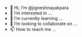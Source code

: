 - 👋 Hi, I’m @jigneshnayakpara
- 👀 I’m interested in ...
- 🌱 I’m currently learning ...
- 💞️ I’m looking to collaborate on ...
- 📫 How to reach me ...

<!---
jigneshnayakpara/jigneshnayakpara is a ✨ special ✨ repository because its `README.md` (this file) appears on your GitHub profile.
You can click the Preview link to take a look at your changes.
--->
